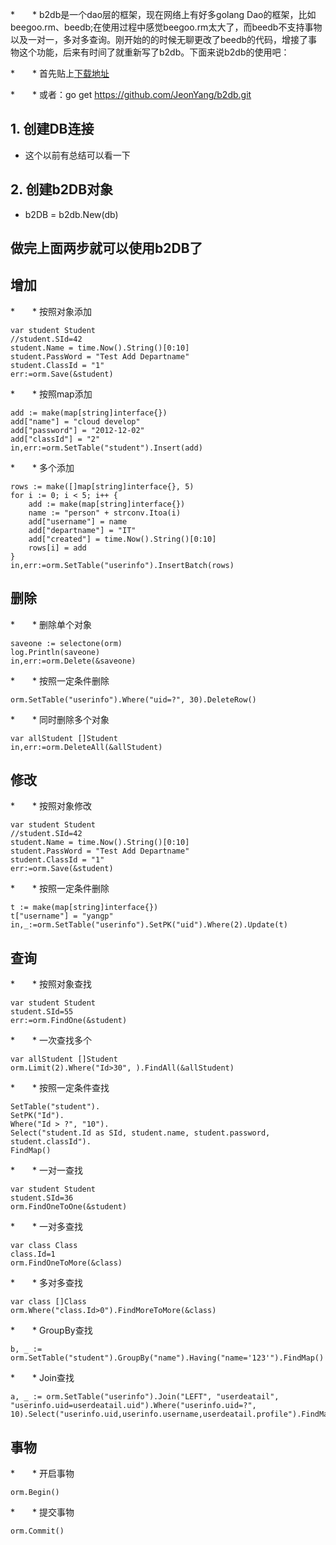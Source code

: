 
*　　* b2db是一个dao层的框架，现在网络上有好多golang Dao的框架，比如beegoo.rm、beedb;在使用过程中感觉beegoo.rm太大了，而beedb不支持事物以及一对一，多对多查询。刚开始的的时候无聊更改了beedb的代码，增接了事物这个功能，后来有时间了就重新写了b2db。下面来说b2db的使用吧：
<!--more-->

*　　* 首先贴上[下载地址](https://github.com/JeonYang/b2db.git)

*　　* 或者：go get https://github.com/JeonYang/b2db.git

## 1. 创建DB连接

* 这个以前有总结可以看一下

## 2. 创建b2DB对象

* b2DB = b2db.New(db)

## 做完上面两步就可以使用b2DB了

## 增加

*　　* 按照对象添加

	var student Student
	//student.SId=42
	student.Name = time.Now().String()[0:10]
	student.PassWord = "Test Add Departname"
	student.ClassId = "1"
	err:=orm.Save(&student)

*　　* 按照map添加

	add := make(map[string]interface{})
	add["name"] = "cloud develop"
	add["password"] = "2012-12-02"
	add["classId"] = "2"
	in,err:=orm.SetTable("student").Insert(add)

*　　* 多个添加

	rows := make([]map[string]interface{}, 5)
	for i := 0; i < 5; i++ {
		add := make(map[string]interface{})
		name := "person" + strconv.Itoa(i)
		add["username"] = name
		add["departname"] = "IT"
		add["created"] = time.Now().String()[0:10]
		rows[i] = add
	}
	in,err:=orm.SetTable("userinfo").InsertBatch(rows)

## 删除

*　　* 删除单个对象

	saveone := selectone(orm)
	log.Println(saveone)
	in,err:=orm.Delete(&saveone)

*　　* 按照一定条件删除

	orm.SetTable("userinfo").Where("uid=?", 30).DeleteRow()

*　　* 同时删除多个对象

	var allStudent []Student
	in,err:=orm.DeleteAll(&allStudent)

## 修改

*　　* 按照对象修改

	var student Student
	//student.SId=42
	student.Name = time.Now().String()[0:10]
	student.PassWord = "Test Add Departname"
	student.ClassId = "1"
	err:=orm.Save(&student)

*　　* 按照一定条件删除

	t := make(map[string]interface{})
	t["username"] = "yangp"
	in,_:=orm.SetTable("userinfo").SetPK("uid").Where(2).Update(t)

## 查询

*　　* 按照对象查找

	var student Student
	student.SId=55
	err:=orm.FindOne(&student)

*　　* 一次查找多个

	var allStudent []Student
	orm.Limit(2).Where("Id>30", ).FindAll(&allStudent)

*　　* 按照一定条件查找

	SetTable("student").
	SetPK("Id").
	Where("Id > ?", "10").
	Select("student.Id as SId, student.name, student.password, student.classId").
	FindMap()

*　　* 一对一查找

	var student Student
	student.SId=36
	orm.FindOneToOne(&student)

*　　* 一对多查找

	var class Class
	class.Id=1
	orm.FindOneToMore(&class)

*　　* 多对多查找

	var class []Class
	orm.Where("class.Id>0").FindMoreToMore(&class)

*　　* GroupBy查找

	b, _ := orm.SetTable("student").GroupBy("name").Having("name='123'").FindMap()

*　　* Join查找

	a, _ := orm.SetTable("userinfo").Join("LEFT", "userdeatail", "userinfo.uid=userdeatail.uid").Where("userinfo.uid=?", 10).Select("userinfo.uid,userinfo.username,userdeatail.profile").FindMap()

## 事物

*　　* 开启事物

	orm.Begin()

*　　* 提交事物

	orm.Commit()